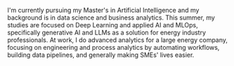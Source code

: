 I'm currently pursuing my Master's in Artificial Intelligence and my background is in data science and business analytics.
This summer, my studies are focused on Deep Learning and applied AI and MLOps, specifically generative AI and LLMs as a solution for energy industry professionals.
At work, I do advanced analytics for a large energy company, focusing on engineering and process analytics by automating workflows, building data pipelines, and generally making SMEs' lives easier.
